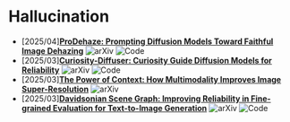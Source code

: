 # Hallucination
- [2025/04]**[ProDehaze: Prompting Diffusion Models Toward Faithful Image Dehazing](https://arxiv.org/abs/2503.17488)** ![arXiv](https://img.shields.io/badge/arXiv-blue) ![Code](https://img.shields.io/badge/Code-violet)
- [2025/03]**[Curiosity-Diffuser: Curiosity Guide Diffusion Models for Reliability](https://arxiv.org/abs/2503.14833)** ![arXiv](https://img.shields.io/badge/arXiv-blue) ![Code](https://img.shields.io/badge/Code-violet)
- [2025/03]**[The Power of Context: How Multimodality Improves Image Super-Resolution](https://arxiv.org/abs/2503.14503)** ![arXiv](https://img.shields.io/badge/arXiv-blue)
- [2025/03]**[Davidsonian Scene Graph: Improving Reliability in Fine-grained Evaluation for Text-to-Image Generation](https://arxiv.org/abs/2310.18235)** ![arXiv](https://img.shields.io/badge/arXiv-blue) ![Code](https://img.shields.io/badge/Code-violet)


